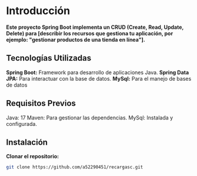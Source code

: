 # Introducción

**Este proyecto Spring Boot implementa un CRUD (Create, Read, Update, Delete) para [describir los recursos que gestiona tu aplicación, por ejemplo: "gestionar productos de una tienda en línea"].**

## Tecnologías Utilizadas

**Spring Boot:** Framework para desarrollo de aplicaciones Java.
**Spring Data JPA:** Para interactuar con la base de datos.
**MySql:** Para el manejo de bases de datos

## Requisitos Previos
Java: 17
Maven: Para gestionar las dependencias.
MySql: Instalada y configurada.

## Instalación

**Clonar el repositorio:**

```bash
git clone https://github.com/a52290451/recargasc.git
```

